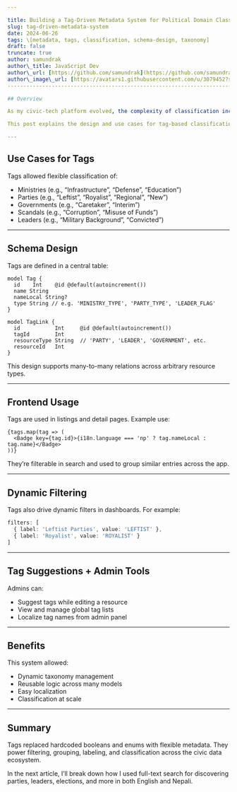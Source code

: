 ```yaml
---

title: Building a Tag-Driven Metadata System for Political Domain Classification
slug: tag-driven-metadata-system
date: 2024-06-26
tags: \[metadata, tags, classification, schema-design, taxonomy]
draft: false
truncate: true
author: samundrak
author\_title: JavaScript Dev
author\_url: [https://github.com/samundrak](https://github.com/samundrak)
author\_image\_url: [https://avatars1.githubusercontent.com/u/3079452?s=460\&u=e5bd48488cb71b665ea5403192c6b8a963644a08\&v=4](https://avatars1.githubusercontent.com/u/3079452?s=460&u=e5bd48488cb71b665ea5403192c6b8a963644a08&v=4)
------------------------------------------------------------------------------------------------------------------------------------------------------------------------------------------------------------------------------------

## Overview

As my civic-tech platform evolved, the complexity of classification increased: I needed to track ministry types, cabinet roles, party types (left, regional, royalist), election kinds, and more. Rather than hardcoding categories, I built a **tag-driven metadata system**.

This post explains the design and use cases for tag-based classification across multiple resources.

---
```

<!-- truncate    -->

## Use Cases for Tags

Tags allowed flexible classification of:

* Ministries (e.g., “Infrastructure”, “Defense”, “Education”)
* Parties (e.g., “Leftist”, “Royalist”, “Regional”, “New”)
* Governments (e.g., “Caretaker”, “Interim”)
* Scandals (e.g., “Corruption”, “Misuse of Funds”)
* Leaders (e.g., “Military Background”, “Convicted”)

---

## Schema Design

Tags are defined in a central table:

```prisma
model Tag {
  id    Int    @id @default(autoincrement())
  name String
  nameLocal String?
  type String // e.g. 'MINISTRY_TYPE', 'PARTY_TYPE', 'LEADER_FLAG'
}

model TagLink {
  id           Int     @id @default(autoincrement())
  tagId        Int
  resourceType String  // 'PARTY', 'LEADER', 'GOVERNMENT', etc.
  resourceId   Int
}
```

This design supports many-to-many relations across arbitrary resource types.

---

## Frontend Usage

Tags are used in listings and detail pages. Example use:

```tsx
{tags.map(tag => (
  <Badge key={tag.id}>{i18n.language === 'np' ? tag.nameLocal : tag.name}</Badge>
))}
```

They’re filterable in search and used to group similar entries across the app.

---

## Dynamic Filtering

Tags also drive dynamic filters in dashboards. For example:

```ts
filters: [
  { label: 'Leftist Parties', value: 'LEFTIST' },
  { label: 'Royalist', value: 'ROYALIST' }
]
```

---

## Tag Suggestions + Admin Tools

Admins can:

* Suggest tags while editing a resource
* View and manage global tag lists
* Localize tag names from admin panel

---

## Benefits

This system allowed:

* Dynamic taxonomy management
* Reusable logic across many models
* Easy localization
* Classification at scale

---

## Summary

Tags replaced hardcoded booleans and enums with flexible metadata. They power filtering, grouping, labeling, and classification across the civic data ecosystem.

In the next article, I’ll break down how I used full-text search for discovering parties, leaders, elections, and more in both English and Nepali.
